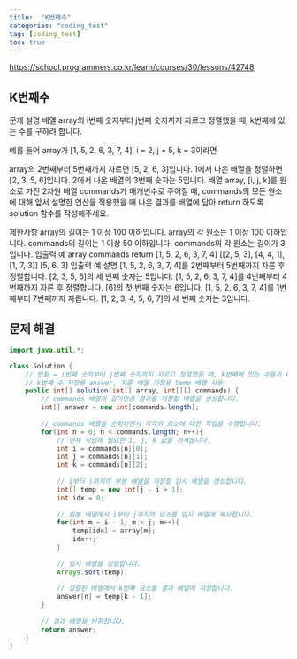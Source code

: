 ```yaml
---
title:  "K번째수"
categories: "coding_test"
tag: [coding_test]
toc: true
---
```


https://school.programmers.co.kr/learn/courses/30/lessons/42748

## K번째수

문제 설명
배열 array의 i번째 숫자부터 j번째 숫자까지 자르고 정렬했을 때, k번째에 있는 수를 구하려 합니다.

예를 들어 array가 [1, 5, 2, 6, 3, 7, 4], i = 2, j = 5, k = 3이라면

array의 2번째부터 5번째까지 자르면 [5, 2, 6, 3]입니다.
1에서 나온 배열을 정렬하면 [2, 3, 5, 6]입니다.
2에서 나온 배열의 3번째 숫자는 5입니다.
배열 array, [i, j, k]를 원소로 가진 2차원 배열 commands가 매개변수로 주어질 때, commands의 모든 원소에 대해 앞서 설명한 연산을 적용했을 때 나온 결과를 배열에 담아 return 하도록 solution 함수를 작성해주세요.

제한사항
array의 길이는 1 이상 100 이하입니다.
array의 각 원소는 1 이상 100 이하입니다.
commands의 길이는 1 이상 50 이하입니다.
commands의 각 원소는 길이가 3입니다.
입출력 예
array	commands	return
[1, 5, 2, 6, 3, 7, 4]	[[2, 5, 3], [4, 4, 1], [1, 7, 3]]	[5, 6, 3]
입출력 예 설명
[1, 5, 2, 6, 3, 7, 4]를 2번째부터 5번째까지 자른 후 정렬합니다. [2, 3, 5, 6]의 세 번째 숫자는 5입니다.
[1, 5, 2, 6, 3, 7, 4]를 4번째부터 4번째까지 자른 후 정렬합니다. [6]의 첫 번째 숫자는 6입니다.
[1, 5, 2, 6, 3, 7, 4]를 1번째부터 7번째까지 자릅니다. [1, 2, 3, 4, 5, 6, 7]의 세 번째 숫자는 3입니다.

## 문제 해결
```java
import java.util.*;

class Solution {
    // 반환 = i번째 숫자부터 j번째 숫자까지 자르고 정렬했을 때, k번째에 있는 수들의 배열
    // k번째 수 저장용 answer, 자른 배열 저장용 temp 배열 사용
    public int[] solution(int[] array, int[][] commands) {
        // commands 배열의 길이만큼 결과를 저장할 배열을 생성합니다.
        int[] answer = new int[commands.length];
        
        // commands 배열을 순회하면서 각각의 요소에 대한 작업을 수행합니다.
        for(int n = 0; n < commands.length; n++){
            // 현재 작업에 필요한 i, j, k 값을 가져옵니다.
            int i = commands[n][0];
            int j = commands[n][1];
            int k = commands[n][2];
            
            // i부터 j까지의 부분 배열을 저장할 임시 배열을 생성합니다.
            int[] temp = new int[j - i + 1];
            int idx = 0;
            
            // 원본 배열에서 i부터 j까지의 요소를 임시 배열에 복사합니다.
            for(int m = i - 1; m < j; m++){
                temp[idx] = array[m];
                idx++;
            }
            
            // 임시 배열을 정렬합니다.
            Arrays.sort(temp);
            
            // 정렬된 배열에서 k번째 요소를 결과 배열에 저장합니다.
            answer[n] = temp[k - 1];
        }
        
        // 결과 배열을 반환합니다.
        return answer;
    }
}
```